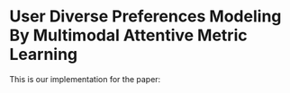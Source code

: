 # User Diverse Preferences Modeling By Multimodal Attentive Metric Learning 

This is our implementation for the paper:

